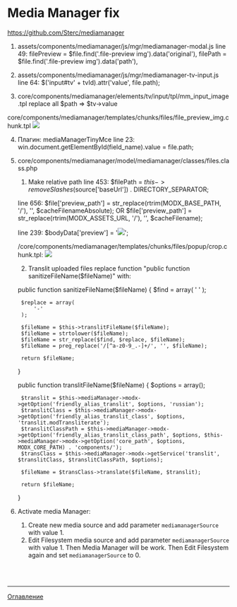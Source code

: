 # Media Manager fix
https://github.com/Sterc/mediamanager

1. assets/components/mediamanager/js/mgr/mediamanager-modal.js
	line 49:
	filePreview = $file.find('.file-preview img').data('original'),
    filePath    = $file.find('.file-preview img').data('path'),


2. assets/components/mediamanager/js/mgr/mediamanager-tv-input.js
	line 64:
	$('input#tv' + tvId).attr('value', file.path);


3. core/components/mediamanager/elements/tv/input/tpl/mm_input_image.tpl
	replace all $path => $tv->value

core/components/mediamanager/templates/chunks/files/file_preview_img.chunk.tpl
	<img data-original="[[+preview_path]]" class="lazy" data-path="[[+path]]" src="/[[+path]]" />


4. Плагин: mediaManagerTinyMce
	line 23:
	win.document.getElementById(field_name).value = file.path;


5. core/components/mediamanager/model/mediamanager/classes/files.class.php

	1. Make relative path
	 line 453:
	 $filePath = $this->removeSlashes($source['baseUrl']) . DIRECTORY_SEPARATOR;

	 line 656:
	 $file['preview_path'] = str_replace(rtrim(MODX_BASE_PATH, '/'), '', $cacheFilenameAbsolute);
	 OR
	 $file['preview_path'] = str_replace(rtrim(MODX_ASSETS_URL, '/'), '', $cacheFilename);

	line 239:
	$bodyData['preview'] = '<img src="/' . str_replace(rtrim(MODX_BASE_PATH, '/'), '', $cacheFilename) . '" />';

	/core/components/mediamanager/templates/chunks/files/popup/crop.chunk.tpl:
	<img src="/[[+file.path]]" class="crop" />

	2. Translit uploaded files
	replace function "public function sanitizeFileName($fileName)" with:

	public function sanitizeFileName($fileName)
    {
        $find = array(
            ' '
        );

        $replace = array(
            '-'
        );

        $fileName = $this->translitFileName($fileName);
        $fileName = strtolower($fileName);
        $fileName = str_replace($find, $replace, $fileName);
        $fileName = preg_replace('/[^a-z0-9_.-]+/', '', $fileName);

        return $fileName;
    }

    public function translitFileName($fileName)
    {
        $options = array();

        $translit = $this->mediaManager->modx->getOption('friendly_alias_translit', $options, 'russian');
        $translitClass = $this->mediaManager->modx->getOption('friendly_alias_translit_class', $options, 'translit.modTransliterate');
        $translitClassPath = $this->mediaManager->modx->getOption('friendly_alias_translit_class_path', $options, $this->mediaManager->modx->getOption('core_path', $options, MODX_CORE_PATH) . 'components/');
        $transClass = $this->mediaManager->modx->getService('translit', $translitClass, $translitClassPath, $options);
        
        $fileName = $transClass->translate($fileName, $translit);

        return $fileName;
    }


6. Activate media Manager:
	1) Create new media source and add parameter `mediamanagerSource` with value 1.
	2) Edit Filesystem media source and add parameter `mediamanagerSource` with value 1. Then Media Manager will be work. Then Edit Filesystem again and set `mediamanagerSource` to 0.



<br>
<br>

---
[Оглавление](https://github.com/LexDonowan/DevTips/blob/main/ModxRecipes/README.md)
